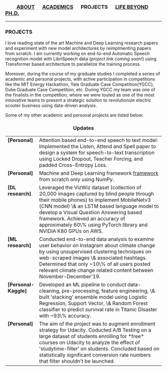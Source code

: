 ### &emsp;&emsp; [ABOUT](./index.md)  &emsp; [ACADEMICS](./Academics.md) &emsp; PROJECTS &emsp; [LIFE BEYOND PH.D.](./lifebeyondphd.md)

------- 
### PROJECTS

I love reading state of the art Machine and Deep Learning research papers and experiment with new model architectures by reimplmenting papers from scratch. I am currently working on end-to-end Automatic Speech recognition model with LibriSpeech data (*project link coming soon!*) using Transformer based architecture to parallelize the training process.

Moreover, during the course of my graduate studies I completed a series of academic and personal projects, with active participation in competitions like the MIT Energy Hackathon, Yale Graduate Case Competition(YGCC), Duke Graduate Case Competition, etc. During YGCC my team was one of the finalists in the competition, where we were touted as one of the most innovative teams to present a strategic solution to revolutionize electric scooter business using data-driven analysis.

Some of my other academic and personal projects are listed below:

<h3 align="center">Updates</h3>
<table class='news-table'>
    <col width="18%">
    <col width="82%">
     <tr>
        <td valign="top"><strong>[Personal]</strong></td>
        <td>Attention based end-to-end speech to text model: Implemented the Listen, Attend and Spell paper to design a system for speech-to-text transcription using Locked Dropout, Teacher Forcing, and padded Cross-Entropy Loss.
        </td>
    </tr>
    <tr>
        <td valign="top"><strong>[Personal]</strong></td>
        <td>Machine and Deep Learning framework  <a href = "https://github.com/reshmighosh/ML-DL---Algorithmsfromscratch">framework</a> from scratch only using NumPy.
    </tr>
    <tr>
        <td valign="top"><strong>[DL research]</strong></td>
        <td>Leveraged the  VizWiz dataset (collection of 20,000 images captured by blind people through their mobile phones) to implement MobileNetv3 (CNN model) \& an LSTM based language model to develop a Visual Question Answering based framework. Achieved an accuracy of approximately 60\% using PyTorch library and NVIDIA K80 GPUs on AWS. </a></td>
    </tr>
    <tr>
        <td valign="top"><strong>[ML research]</strong></td>
        <td>Conducted end-to-end data analysis to examine user behavior on Instagram about climate change by using unsupervised clustering techniques on web-scraped images \& associated hashtags. Determined that only ~10\% of all users posted relevant climate change related content between November-December'19.
        </td>
    </tr>
    <tr>
        <td valign="top"><strong>[Personal-Kaggle]</strong></td>
        <td>Developed an ML pipeline to conduct data-cleaning, pre-processing, feature engineering, \& built 'stacking' ensemble model using Logistic Regression, Support Vector, \& Random Forest classifier to predict survival rate in Titanic Disaster with ~93\% accuracy.
        </td>
    </tr>
<tr>
        <td valign="top"><strong>[Personal]</strong></td>
        <td> The aim of the project was to augment enrollment strategy for Udacity. Coducted A/B Testing on a large dataset of students enrolling for *free* courses on Udacity to analyze the effect of 'studytime-filter' on students. Concluded based on statistically significant conversion rate numbers that filter shouldn't be launched.
        </td>
    </tr>

</table>
